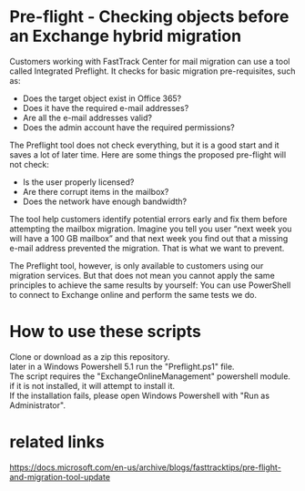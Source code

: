 # Pre-flight - Checking objects before an Exchange hybrid migration

Customers working with FastTrack Center for mail migration can use a tool called Integrated Preflight. It checks for basic migration pre-requisites, such as:  

- Does the target object exist in Office 365?
- Does it have the required e-mail addresses?
- Are all the e-mail addresses valid?
- Does the admin account have the required permissions?
 

The Preflight tool does not check everything, but it is a good start and it saves a lot of later time. Here are some things the proposed pre-flight will not check:

- Is the user properly licensed?
- Are there corrupt items in the mailbox?
- Does the network have enough bandwidth?
 

The tool help customers identify potential errors early and fix them before attempting the mailbox migration. Imagine you tell you user “next week you will have a 100 GB mailbox” and that next week you find out that a missing e-mail address prevented the migration. That is what we want to prevent.


The Preflight tool, however, is only available to customers using our migration services. But that does not mean you cannot apply the same principles to achieve the same results by yourself: You can use PowerShell to connect to Exchange online and perform the same tests we do.

# How to use these scripts  

Clone or download as a zip this repository.  
later in a Windows Powershell 5.1 run the "Preflight.ps1" file.  
The script requires the "ExchangeOnlineManagement" powershell module. if it is not installed, it will attempt to install it.  
If the installation fails, please open Windows Powershell with "Run as Administrator".  

# related links  
https://docs.microsoft.com/en-us/archive/blogs/fasttracktips/pre-flight-and-migration-tool-update